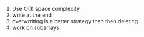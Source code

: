 1. Use O(1) space complexity 
2. write at the end
3. overwrriting is a better strategy than then deleting 
4. work on subarrays
 
